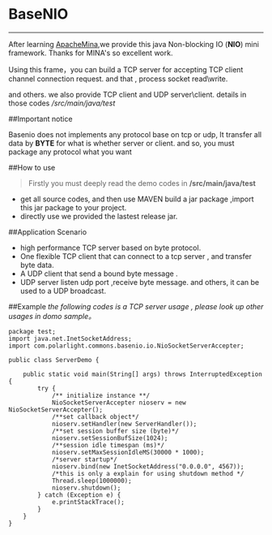 # BaseNIO
***

After learning [ApacheMina](http://mina.apache.org/),we provide this java Non-blocking IO (**NIO**) mini framework. Thanks for MINA's so excellent work.

Using this frame，you can build a TCP server for accepting TCP client channel connection request. and that , process socket read\write.

and others. we also provide TCP client and UDP server\client. details in those codes */src/main/java/test*

##Important notice

Basenio does not implements any protocol base on tcp or udp, It transfer all data by **BYTE** for what is whether server or client. and so,  you must package any protocol what you want


##How to use

> Firstly you must deeply read the demo codes in **/src/main/java/test**

* get all source codes, and then use MAVEN build a jar package ,import this jar package to your project.
* directly use we provided the lastest release jar.

##Application Scenario

* high performance TCP server based on byte protocol.
* One flexible TCP client that can connect to a tcp server , and transfer byte data.
* A UDP client that send a bound byte message .
* UDP server listen udp port ,receive byte message. and others, it can be used to a UDP broadcast.

##Example
*the following codes is a TCP server usage , please look up other usages in domo sample。*

	package test;
	import java.net.InetSocketAddress;
	import com.polarlight.commons.basenio.io.NioSocketServerAccepter;

	public class ServerDemo {

		public static void main(String[] args) throws InterruptedException {
			try {
				/** initialize instance **/
				NioSocketServerAccepter nioserv = new NioSocketServerAccepter();
				/**set callback object*/
				nioserv.setHandler(new ServerHandler());
				/**set session buffer size (byte)*/
				nioserv.setSessionBufSize(1024);
				/**session idle timespan (ms)*/
				nioserv.setMaxSessionIdleMS(30000 * 1000);
				/*server startup*/
				nioserv.bind(new InetSocketAddress("0.0.0.0", 4567));
				/*this is only a explain for using shutdown method */
				Thread.sleep(1000000);
				nioserv.shutdown();
			} catch (Exception e) {
				e.printStackTrace();
			}
		}
	}